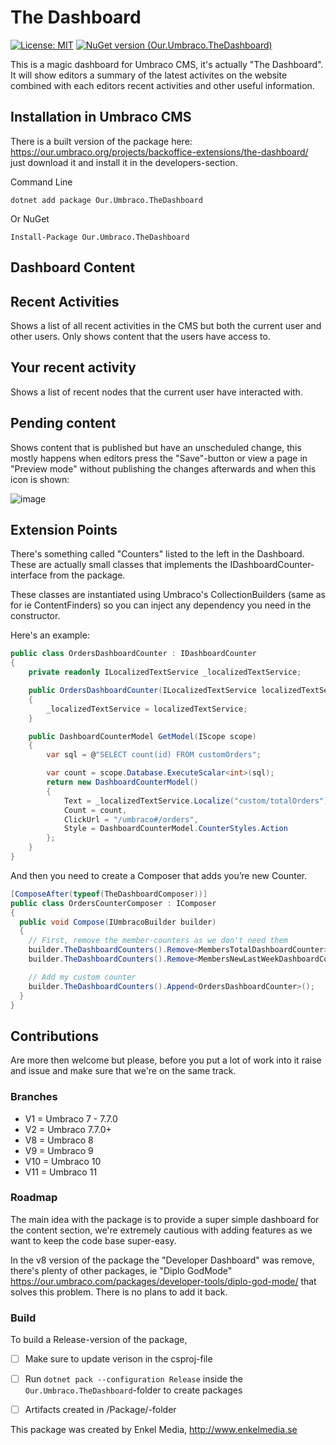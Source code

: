 The Dashboard
=====

[![License: MIT](https://img.shields.io/badge/License-MIT-yellow.svg)](https://opensource.org/licenses/MIT)
[![NuGet version (Our.Umbraco.TheDashboard)](https://img.shields.io/nuget/v/Our.Umbraco.TheDashboard.svg?style=flat-square)](https://www.nuget.org/packages/Our.Umbraco.TheDashboard/)

This is a magic dashboard for Umbraco CMS, it's actually "The Dashboard". It will show editors a summary of the latest activites on the website combined with each editors recent activities and other useful information.

## Installation in Umbraco CMS
There is a built version of the package here: https://our.umbraco.org/projects/backoffice-extensions/the-dashboard/ just download it and install it in the developers-section.

Command Line

```
dotnet add package Our.Umbraco.TheDashboard
```

Or NuGet

```
Install-Package Our.Umbraco.TheDashboard
```

## Dashboard Content

## Recent Activities
Shows a list of all recent activities in the CMS but both the current user and other users. Only shows content that the users have access to.

## Your recent activity
Shows a list of recent nodes that the current user have interacted with.

## Pending content
Shows content that is published but have an unscheduled change, this mostly happens when editors press the "Save"-button or view a page in "Preview mode" without publishing the changes afterwards and when this icon is shown: 

![image](https://user-images.githubusercontent.com/1782524/132513572-0d8f6b01-2422-427c-b555-aa56b49f64ab.png)


## Extension Points
There's something called "Counters" listed to the left in the Dashboard. These are actually small classes that implements the IDashboardCounter-interface from the package. 

These classes are instantiated using Umbraco's CollectionBuilders (same as for ie ContentFinders) so you can inject any dependency you need in the constructor. 

Here's an example:

```csharp
public class OrdersDashboardCounter : IDashboardCounter
{
    private readonly ILocalizedTextService _localizedTextService;

    public OrdersDashboardCounter(ILocalizedTextService localizedTextService)
    {
        _localizedTextService = localizedTextService;
    }

    public DashboardCounterModel GetModel(IScope scope)
    {
        var sql = @"SELECT count(id) FROM customOrders";

        var count = scope.Database.ExecuteScalar<int>(sql);
        return new DashboardCounterModel()
        {
            Text = _localizedTextService.Localize("custom/totalOrders"),
            Count = count,
            ClickUrl = "/umbraco#/orders",
            Style = DashboardCounterModel.CounterStyles.Action
        };
    }
}
```

And then you need to create a Composer that adds you’re new Counter.

```csharp
[ComposeAfter(typeof(TheDashboardComposer))]
public class OrdersCounterComposer : IComposer
{
  public void Compose(IUmbracoBuilder builder)
  {
	// First, remove the member-counters as we don't need them
	builder.TheDashboardCounters().Remove<MembersTotalDashboardCounter>();
	builder.TheDashboardCounters().Remove<MembersNewLastWeekDashboardCounter>();

	// Add my custom counter
	builder.TheDashboardCounters().Append<OrdersDashboardCounter>();
  }
}
```

## Contributions
Are more then welcome but please, before you put a lot of work into it raise and issue and make sure that we're on the same track.

### Branches

* V1 = Umbraco 7 - 7.7.0
* V2 = Umbraco 7.7.0+
* V8 = Umbraco 8
* V9 = Umbraco 9
* V10 = Umbraco 10
* V11 = Umbraco 11

### Roadmap
The main idea with the package is to provide a super simple dashboard for the content section, we're extremely cautious with adding features as we want to keep the code base super-easy.

In the v8 version of the package the "Developer Dashboard" was remove, there's plenty of other packages, ie "Diplo GodMode" https://our.umbraco.com/packages/developer-tools/diplo-god-mode/ that solves this problem. There is no plans to add it back. 

### Build
To build a Release-version of the package, 

* [ ] Make sure to update verison in the csproj-file
* [ ] Run `dotnet pack --configuration Release` inside the `Our.Umbraco.TheDashboard`-folder to create packages
* [ ] Artifacts created in /Package/-folder


This package was created by Enkel Media, http://www.enkelmedia.se
